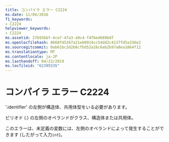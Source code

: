 ```yaml
---
title: コンパイラ エラー C2224
ms.date: 11/04/2016
f1_keywords:
- C2224
helpviewer_keywords:
- C2224
ms.assetid: 27b93bbf-4ce7-47a3-a9c4-f4fbed689bdf
ms.openlocfilehash: 8660f45267a21eb0914cc54dd2c4137fd5a336e2
ms.sourcegitcommit: 0ab61bc3d2b6cfbd52a16c6ab2b97a8ea1864f12
ms.translationtype: MT
ms.contentlocale: ja-JP
ms.lasthandoff: 04/23/2019
ms.locfileid: "62395535"
---
```

# <a name="compiler-error-c2224"></a>コンパイラ エラー C2224

'.identifier' の左側が構造体、共用体型をいる必要があります。

ピリオド (.) の左側のオペランドがクラス、構造体または共用体。

このエラーは、未定義の変数には、左側のオペランドによって発生することができます (したがって入力`int`)。